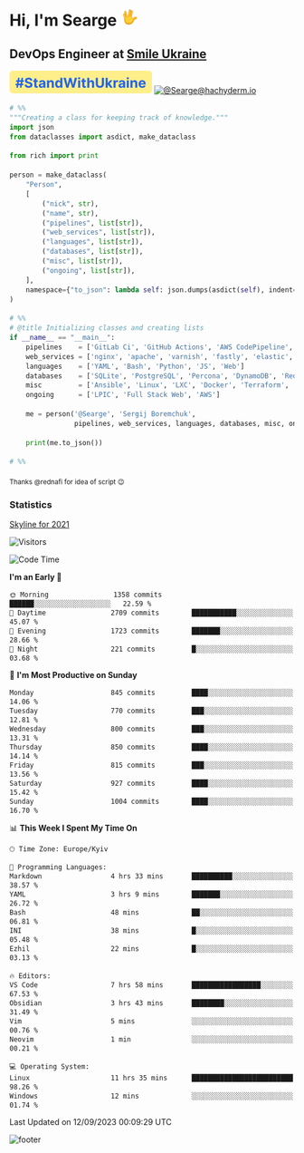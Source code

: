 # Hi, I'm Searge <img src="images/vulcan.webp" style="display: inline-block; margin: 0; height: 2rem" alt="Vulcan salute" />

## DevOps Engineer at [Smile Ukraine](https://smile-ukraine.com/en)

[![Stand With Ukraine](https://raw.githubusercontent.com/vshymanskyy/StandWithUkraine/main/badges/StandWithUkraine.svg)](https://stand-with-ukraine.pp.ua)
<a rel="me" href="https://hachyderm.io/@Searge">![@Searge@hachyderm.io](https://img.shields.io/badge/-@Searge-%232B90D9?logo=mastodon&logoColor=white)</a>

```python
# %%
"""Creating a class for keeping track of knowledge."""
import json
from dataclasses import asdict, make_dataclass

from rich import print

person = make_dataclass(
    "Person",
    [
        ("nick", str),
        ("name", str),
        ("pipelines", list[str]),
        ("web_services", list[str]),
        ("languages", list[str]),
        ("databases", list[str]),
        ("misc", list[str]),
        ("ongoing", list[str]),
    ],
    namespace={"to_json": lambda self: json.dumps(asdict(self), indent=4)},
)

# %%
# @title Initializing classes and creating lists
if __name__ == "__main__":
    pipelines    = ['GitLab Ci', 'GitHub Actions', 'AWS CodePipeline', 'Jenkins']
    web_services = ['nginx', 'apache', 'varnish', 'fastly', 'elastic', 'solr']
    languages    = ['YAML', 'Bash', 'Python', 'JS', 'Web']
    databases    = ['SQLite', 'PostgreSQL', 'Percona', 'DynamoDB', 'Redis']
    misc         = ['Ansible', 'Linux', 'LXC', 'Docker', 'Terraform', 'AWS']
    ongoing      = ['LPIC', 'Full Stack Web', 'AWS']

    me = person('@Searge', 'Sergij Boremchuk',
                pipelines, web_services, languages, databases, misc, ongoing)

    print(me.to_json())

# %%

```

<sub>Thanks @rednafi for idea of script :wink:</sub>

### Statistics

[Skyline for 2021](https://skyline.github.com/Searge/2021)

![Visitors](https://komarev.com/ghpvc/?username=searge&label=Profile%20views&color=0e75b6&style=flat) 
<!--START_SECTION:waka-->
![Code Time](http://img.shields.io/badge/Code%20Time-2%2C209%20hrs%205%20mins-blue)

**I'm an Early 🐤** 

```text
🌞 Morning                1358 commits        ██████░░░░░░░░░░░░░░░░░░░   22.59 % 
🌆 Daytime                2709 commits        ███████████░░░░░░░░░░░░░░   45.07 % 
🌃 Evening                1723 commits        ███████░░░░░░░░░░░░░░░░░░   28.66 % 
🌙 Night                  221 commits         █░░░░░░░░░░░░░░░░░░░░░░░░   03.68 % 
```
📅 **I'm Most Productive on Sunday** 

```text
Monday                   845 commits         ████░░░░░░░░░░░░░░░░░░░░░   14.06 % 
Tuesday                  770 commits         ███░░░░░░░░░░░░░░░░░░░░░░   12.81 % 
Wednesday                800 commits         ███░░░░░░░░░░░░░░░░░░░░░░   13.31 % 
Thursday                 850 commits         ████░░░░░░░░░░░░░░░░░░░░░   14.14 % 
Friday                   815 commits         ███░░░░░░░░░░░░░░░░░░░░░░   13.56 % 
Saturday                 927 commits         ████░░░░░░░░░░░░░░░░░░░░░   15.42 % 
Sunday                   1004 commits        ████░░░░░░░░░░░░░░░░░░░░░   16.70 % 
```


📊 **This Week I Spent My Time On** 

```text
🕑︎ Time Zone: Europe/Kyiv

💬 Programming Languages: 
Markdown                 4 hrs 33 mins       ██████████░░░░░░░░░░░░░░░   38.57 % 
YAML                     3 hrs 9 mins        ███████░░░░░░░░░░░░░░░░░░   26.72 % 
Bash                     48 mins             ██░░░░░░░░░░░░░░░░░░░░░░░   06.81 % 
INI                      38 mins             █░░░░░░░░░░░░░░░░░░░░░░░░   05.48 % 
Ezhil                    22 mins             █░░░░░░░░░░░░░░░░░░░░░░░░   03.13 % 

🔥 Editors: 
VS Code                  7 hrs 58 mins       █████████████████░░░░░░░░   67.53 % 
Obsidian                 3 hrs 43 mins       ████████░░░░░░░░░░░░░░░░░   31.49 % 
Vim                      5 mins              ░░░░░░░░░░░░░░░░░░░░░░░░░   00.76 % 
Neovim                   1 min               ░░░░░░░░░░░░░░░░░░░░░░░░░   00.21 % 

💻 Operating System: 
Linux                    11 hrs 35 mins      █████████████████████████   98.26 % 
Windows                  12 mins             ░░░░░░░░░░░░░░░░░░░░░░░░░   01.74 % 
```


 Last Updated on 12/09/2023 00:09:29 UTC
<!--END_SECTION:waka-->

![footer](https://capsule-render.vercel.app/api?type=waving&color=gradient&customColorList=14,21&height=82&section=footer)
